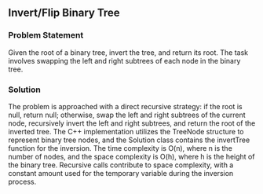 ## Invert/Flip Binary Tree	
### Problem Statement
Given the root of a binary tree, invert the tree, and return its root. The task involves swapping the left and right subtrees of each node in the binary tree.
### Solution
The problem is approached with a direct recursive strategy: if the root is null, return null; otherwise, swap the left and right subtrees of the current node, recursively invert the left and right subtrees, and return the root of the inverted tree. The C++ implementation utilizes the TreeNode structure to represent binary tree nodes, and the Solution class contains the invertTree function for the inversion. The time complexity is O(n), where n is the number of nodes, and the space complexity is O(h), where h is the height of the binary tree. Recursive calls contribute to space complexity, with a constant amount used for the temporary variable during the inversion process.





